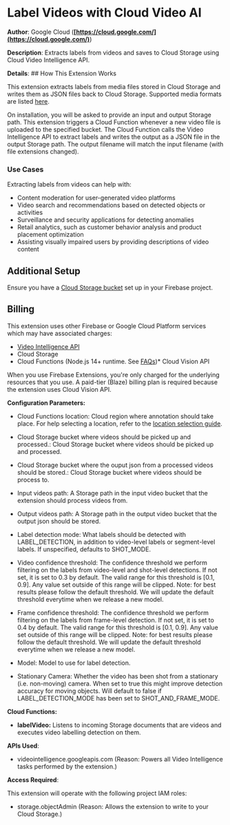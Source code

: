# Label Videos with Cloud Video AI

**Author**: Google Cloud (**[https://cloud.google.com/](https://cloud.google.com/)**)

**Description**: Extracts labels from videos and saves to Cloud Storage using Cloud Video Intelligence API.



**Details**: ## How This Extension Works

This extension extracts labels from media files stored in Cloud Storage and writes them as JSON files back to Cloud Storage. Supported media formats are listed [here](https://cloud.google.com/video-intelligence/docs/supported-formats).

On installation, you will be asked to provide an input and output Storage path. This extension triggers a Cloud Function whenever a new video file is uploaded to the specified bucket. The Cloud Function calls the Video Intelligence API to extract labels and writes the output as a JSON file in the output Storage path. The output filename will match the input filename (with file extensions changed).

### Use Cases

Extracting labels from videos can help with:

- Content moderation for user-generated video platforms
- Video search and recommendations based on detected objects or activities
- Surveillance and security applications for detecting anomalies
- Retail analytics, such as customer behavior analysis and product placement optimization
- Assisting visually impaired users by providing descriptions of video content

## Additional Setup

Ensure you have a [Cloud Storage bucket](https://firebase.google.com/docs/storage) set up in your Firebase project.

## Billing

This extension uses other Firebase or Google Cloud Platform services which may have associated charges:

- [Video Intelligence API](https://cloud.google.com/video-intelligence#section-10)
- Cloud Storage
- Cloud Functions (Node.js 14+ runtime. See [FAQs](https://firebase.google.com/support/faq#extensions-pricing))\* Cloud Vision API

When you use Firebase Extensions, you're only charged for the underlying resources that you use. A paid-tier (Blaze) billing plan is required because the extension uses Cloud Vision API.




**Configuration Parameters:**

* Cloud Functions location: Cloud region where annotation should take place. For help selecting a location, refer to the [location selection guide](https://firebase.google.com/docs/functions/locations).

* Cloud Storage bucket where videos should be picked up and processed.: Cloud Storage bucket where videos should be picked up and processed.


* Cloud Storage bucket where the ouput json from a processed videos should be stored.: Cloud Storage bucket where videos should be process to.


* Input videos path: A Storage path in the input video bucket that the extension should process videos from.


* Output videos path: A Storage path in the output video bucket that the output json should be stored.


* Label detection mode: What labels should be detected with LABEL_DETECTION, in addition to video-level labels or segment-level labels. If unspecified, defaults to SHOT_MODE.


* Video confidence threshold: The confidence threshold we perform filtering on the labels from video-level and shot-level detections. If not set, it is set to 0.3 by default. The valid range for this threshold is [0.1, 0.9]. Any value set outside of this range will be clipped. Note: for best results please follow the default threshold. We will update the default threshold everytime when we release a new model.


* Frame confidence threshold: The confidence threshold we perform filtering on the labels from frame-level detection. If not set, it is set to 0.4 by default. The valid range for this threshold is [0.1, 0.9]. Any value set outside of this range will be clipped. Note: for best results please follow the default threshold. We will update the default threshold everytime when we release a new model.


* Model: Model to use for label detection.


* Stationary Camera: Whether the video has been shot from a stationary (i.e. non-moving) camera. When set to true this might improve detection accuracy for moving objects. Will default to false if LABEL_DETECTION_MODE has been set to SHOT_AND_FRAME_MODE.




**Cloud Functions:**

* **labelVideo:** Listens to incoming Storage documents that are videos and executes video labelling detection on them.



**APIs Used**:

* videointelligence.googleapis.com (Reason: Powers all Video Intelligence tasks performed by the extension.)



**Access Required**:



This extension will operate with the following project IAM roles:

* storage.objectAdmin (Reason: Allows the extension to write to your Cloud Storage.)
